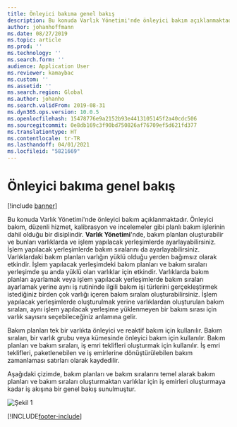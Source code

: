 ```yaml
---
title: Önleyici bakıma genel bakış
description: Bu konuda Varlık Yönetimi'nde önleyici bakım açıklanmaktadır.
author: johanhoffmann
ms.date: 08/27/2019
ms.topic: article
ms.prod: ''
ms.technology: ''
ms.search.form: ''
audience: Application User
ms.reviewer: kamaybac
ms.custom: ''
ms.assetid: ''
ms.search.region: Global
ms.author: johanho
ms.search.validFrom: 2019-08-31
ms.dyn365.ops.version: 10.0.5
ms.openlocfilehash: 15478776e9a2152b93e4413105145f2a40cdc506
ms.sourcegitcommit: 0e8db169c3f90bd750826af76709ef5d621fd377
ms.translationtype: HT
ms.contentlocale: tr-TR
ms.lasthandoff: 04/01/2021
ms.locfileid: "5821669"
---
```

# <a name="preventive-maintenance-overview"></a>Önleyici bakıma genel bakış

[!include [banner](../../includes/banner.md)]

 

Bu konuda Varlık Yönetimi'nde önleyici bakım açıklanmaktadır. Önleyici bakım, düzenli hizmet, kalibrasyon ve incelemeler gibi planlı bakım işlerinin dahil olduğu bir disiplindir. **Varlık Yönetimi**'nde, bakım planları oluşturabilir ve bunları varlıklarda ve işlem yapılacak yerleşimlerde ayarlayabilirsiniz. İşlem yapılacak yerleşimlerde bakım sıralarını da ayarlayabilirsiniz. Varlıklardaki bakım planları varlığın yüklü olduğu yerden bağımsız olarak etkindir. İşlem yapılacak yerleşimdeki bakım planları ve bakım sıraları yerleşimde şu anda yüklü olan varlıklar için etkindir. Varlıklarda bakım planları ayarlamak veya işlem yapılacak yerleşimlerde bakım sıraları ayarlamak yerine aynı iş rutininde ilgili bakım işi türlerini gerçekleştirmek istediğiniz birden çok varlığı içeren bakım sıraları oluşturabilirsiniz. İşlem yapılacak yerleşimlerde oluşturulmak yerine varlıklardan oluşturulan bakım sıraları, aynı işlem yapılacak yerleşime yüklenmeyen bir bakım sırası için varlık sayısını seçebileceğiniz anlamına gelir.

Bakım planları tek bir varlıkta önleyici ve reaktif bakım için kullanılır. Bakım sıraları, bir varlık grubu veya kümesinde önleyici bakım için kullanılır. Bakım planları ve bakım sıraları, iş emri teklifleri oluşturmak için kullanılır. İş emri teklifleri, paketlenebilen ve iş emirlerine dönüştürülebilen bakım zamanlaması satırları olarak kaydedilir.

Aşağıdaki çizimde, bakım planları ve bakım sıralarını temel alarak bakım planları ve bakım sıraları oluşturmaktan varlıklar için iş emirleri oluşturmaya kadar iş akışına bir genel bakış sunulmuştur.

![Şekil 1](media/01-preventive-maintenance.png)



[!INCLUDE[footer-include](../../../includes/footer-banner.md)]